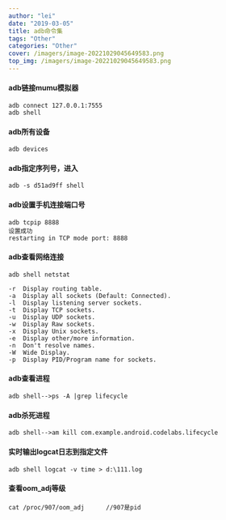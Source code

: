 ```yaml
---
author: "lei"
date: "2019-03-05"
title: adb命令集
tags: "Other"
categories: "Other"
cover: /imagers/image-20221029045649583.png
top_img: /imagers/image-20221029045649583.png
---
```


#### adb链接mumu模拟器
    adb connect 127.0.0.1:7555
    adb shell
#### adb所有设备
    adb devices
#### adb指定序列号，进入
	adb -s d51ad9ff shell
#### adb设置手机连接端口号
	adb tcpip 8888
	设置成功
	restarting in TCP mode port: 8888

#### adb查看网络连接
	adb shell netstat
	
	-r  Display routing table.
	-a  Display all sockets (Default: Connected).
	-l  Display listening server sockets.
	-t  Display TCP sockets.
	-u  Display UDP sockets.
	-w  Display Raw sockets.
	-x  Display Unix sockets.
	-e  Display other/more information.
	-n  Don't resolve names.
	-W  Wide Display.
	-p  Display PID/Program name for sockets.

#### adb查看进程
`adb shell-->ps -A |grep lifecycle`

#### adb杀死进程
`adb shell-->am kill com.example.android.codelabs.lifecycle`

#### 实时输出logcat日志到指定文件
`adb shell logcat -v time > d:\111.log`

#### 查看oom_adj等级

`cat /proc/907/oom_adj      //907是pid`

